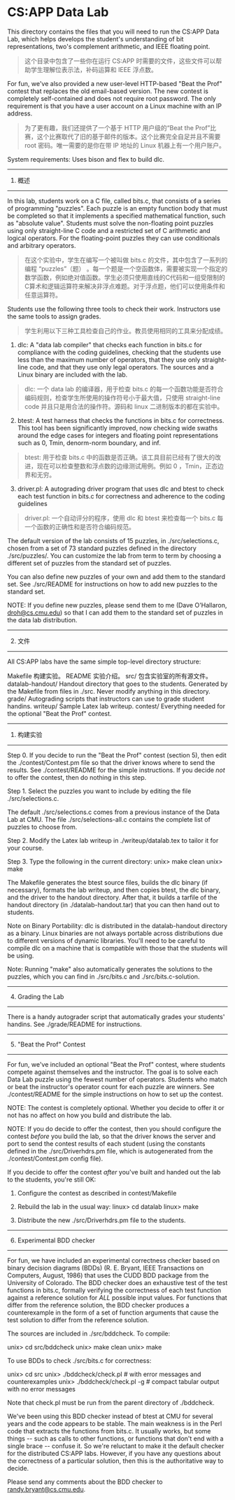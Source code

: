 # CS:APP Data Lab

This directory contains the files that you will need to run the CS:APP
Data Lab, which helps develops the student's understanding of bit
representations, two's complement arithmetic, and IEEE floating point.

> 这个目录中包含了一些你在运行 CS:APP 时需要的文件，这些文件可以帮助学生理解位表示法，补码运算和 IEEE 浮点数。

For fun, we've also provided a new user-level HTTP-based "Beat the
Prof" contest that replaces the old email-based version. The new
contest is completely self-contained and does not require root
password.  The only requirement is that you have a user account on a
Linux machine with an IP address.

> 为了更有趣，我们还提供了一个基于 HTTP 用户级的“Beat the Prof”比赛，这个比赛取代了旧的基于邮件的版本。这个比赛完全自足并且不需要 root 密码。唯一需要的是你在带 IP 地址的 Linux 机器上有一个用户账户。

System requirements: Uses bison and flex to build dlc.

************
1. 概述
************

In this lab, students work on a C file, called bits.c, that consists
of a series of programming "puzzles".  Each puzzle is an empty
function body that must be completed so that it implements a specified
mathematical function, such as "absolute value". Students must solve
the non-floating point puzzles using only straight-line C code and a
restricted set of C arithmetic and logical operators. For the
floating-point puzzles they can use conditionals and arbitrary
operators.

> 在这个实验中，学生在编写一个被叫做 bits.c 的文件，其中包含了一系列的编程 “puzzles”（题） 。每一个题是一个空函数体，需要被实现一个指定的数学函数，例如绝对值函数。学生必须只使用直线的C代码和一组受限制的C算术和逻辑运算符来解决非浮点难题。对于浮点题，他们可以使用条件和任意运算符。

Students use the following three tools to check their work.
Instructors use the same tools to assign grades.

> 学生利用以下三种工具检查自己的作业。教员使用相同的工具来分配成绩。

1. dlc: A "data lab compiler" that checks each function in bits.c for
compliance with the coding guidelines, checking that the students use
less than the maximum number of operators, that they use only
straight-line code, and that they use only legal operators. The
sources and a Linux binary are included with the lab.

> dlc: 一个 data lab 的编译器，用于检查 bits.c 的每一个函数功能是否符合编码规则，检查学生所使用的操作符号小于最大值，只使用 straight-line code 并且只是用合法的操作符。源码和 linux 二进制版本的都在实验中。

2. btest: A test harness that checks the functions in bits.c for
correctness. This tool has been significantly improved, now checking
wide swaths around the edge cases for integers and floating point
representations such as 0, Tmin, denorm-norm boundary, and inf.

> btest: 用于检查 bits.c 中的函数是否正确。该工具目前已经有了很大的改进，现在可以检查整数和浮点数的边缘测试用例。例如 0 ，Tmin，正态边界和无穷。

3. driver.pl: A autograding driver program that uses dlc and btest to
check each test function in bits.c for correctness and adherence to
the coding guidelines

> driver.pl: 一个自动评分的程序，使用 dlc 和 btest 来检查每一个 bits.c 每一个函数的正确性和是否符合编码规范。

The default version of the lab consists of 15 puzzles, in
./src/selections.c, chosen from a set of 73 standard puzzles defined
in the directory ./src/puzzles/. You can customize the lab from term
to term by choosing a different set of puzzles from the standard set
of puzzles.

> 

You can also define new puzzles of your own and add them to the
standard set. See ./src/README for instructions on how to add new
puzzles to the standard set.

NOTE: If you define new puzzles, please send them to me (Dave
O'Hallaron, droh@cs.cmu.edu) so that I can add them to the standard
set of puzzles in the data lab distribution.

********
2. 文件
********

All CS:APP labs have the same simple top-level directory structure:

Makefile	   构建实验。
README		   实验介绍。
src/		   包含实验室的所有源文件。
datalab-handout/   Handout directory that goes to the students. Generated
		   by the Makefile from files in ./src. Never modify anything
		   in this directory. 
grade/		   Autograding scripts that instructors can use to 
		   grade student handins.
writeup/	   Sample Latex lab writeup.
contest/           Everything needed for the optional "Beat the Prof" contest.

********************
1. 构建实验
*******************

Step 0. If you decide to run the "Beat the Prof" contest (section 5),
then edit the ./contest/Contest.pm file so that the driver knows where
to send the results. See ./contest/README for the simple
instructions. If you decide *not* to offer the contest, then do
nothing in this step.


Step 1. Select the puzzles you want to include by editing the file
./src/selections.c.

The default ./src/selections.c comes from a previous instance of the
Data Lab at CMU.  The file ./src/selections-all.c contains the
complete list of puzzles to choose from.

Step 2. Modify the Latex lab writeup in ./writeup/datalab.tex to 
tailor it for your course. 

Step 3. Type the following in the current directory:
     unix> make clean
     unix> make 

The Makefile generates the btest source files, builds the dlc binary
(if necessary), formats the lab writeup, and then copies btest, the
dlc binary, and the driver to the handout directory.  After that, it
builds a tarfile of the handout directory (in ./datalab-handout.tar)
that you can then hand out to students.

Note on Binary Portability: dlc is distributed in the datalab-handout
directory as a binary. Linux binaries are not always portable across
distributions due to different versions of dynamic libraries. You'll
need to be careful to compile dlc on a machine that is compatible with
those that the students will be using.

Note: Running "make" also automatically generates the solutions to the
puzzles, which you can find in ./src/bits.c and ./src/bits.c-solution.


******************
4. Grading the Lab
******************

There is a handy autograder script that automatically grades your
students' handins.  See ./grade/README for instructions.

**************************
5. "Beat the Prof" Contest
**************************

For fun, we've included an optional "Beat the Prof" contest, where
students compete against themselves and the instructor. The goal is to
solve each Data Lab puzzle using the fewest number of
operators. Students who match or beat the instructor's operator count
for each puzzle are winners. See ./contest/README for the simple
instructions on how to set up the contest.

NOTE: The contest is completely optional. Whether you decide to
offer it or not has no affect on how you build and distribute the lab.

NOTE: If you do decide to offer the contest, then you should configure
the contest *before* you build the lab, so that the driver knows the
server and port to send the contest results of each student (using the
constants defined in the ./src/Driverhdrs.pm file, which is
autogenerated from the ./contest/Contest.pm config file).

If you decide to offer the contest *after* you've built and handed out
the lab to the students, you're still OK:

1) Configure the contest as described in contest/Makefile

2) Rebuild the lab in the usual way:
   linux> cd datalab
   linux> make

3) Distribute the new ./src/Driverhdrs.pm file to the students.


***************************
6. Experimental BDD checker
***************************

For fun, we have included an experimental correctness checker based on
binary decision diagrams (BDDs) (R. E. Bryant, IEEE Transactions on
Computers, August, 1986) that uses the CUDD BDD package from the
University of Colorado. The BDD checker does an exhaustive test of the
test functions in bits.c, formally verifying the correctness of each
test function against a reference solution for *ALL* possible input
values. For functions that differ from the reference solution, the BDD
checker produces a counterexample in the form of a set of function
arguments that cause the test solution to differ from the reference
solution.

The sources are included in ./src/bddcheck. To compile:

  unix> cd src/bddcheck
  unix> make clean
  unix> make

To use BDDs to check ./src/bits.c for correctness:

  unix> cd src
  unix> ./bddcheck/check.pl     # with error messages and counterexamples
  unix> ./bddcheck/check.pl -g  # compact tabular output with no error messages

Note that check.pl must be run from the parent directory of ./bddcheck.

We've been using this BDD checker instead of btest at CMU for several
years and the code appears to be stable. The main weakness is in the
Perl code that extracts the functions from bits.c. It usually works,
but some things -- such as calls to other functions, or functions that
don't end with a single brace -- confuse it. So we're reluctant to
make it the default checker for the distributed CS:APP labs. However,
if you have any questions about the correctness of a particular
solution, then this is the authoritative way to decide.

Please send any comments about the BDD checker to randy.bryant@cs.cmu.edu.

